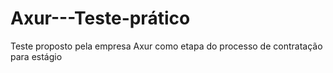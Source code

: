 # Axur---Teste-prático
Teste proposto pela empresa Axur como etapa do processo de contratação para estágio 
